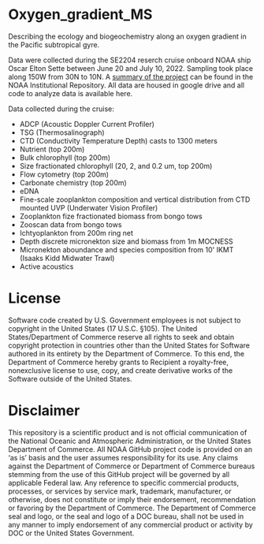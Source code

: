 # Oxygen_gradient_MS
Describing the ecology and biogeochemistry along an oxygen gradient in the Pacific subtropical gyre. 

Data were collected during the SE2204 reserch cruise onboard NOAA ship Oscar Elton Sette between June 20 and July 10, 2022. Sampling took place along 150W from 30N to 10N. A [summary of the project](https://repository.library.noaa.gov/view/noaa/49070) can be found in the NOAA Institutional Repository. All data are housed in google drive and all code to analyze data is available here.

Data collected during the cruise:
- ADCP (Acoustic Doppler Current Profiler)
- TSG (Thermosalinograph)
- CTD (Conductivity Temperature Depth) casts to 1300 meters
- Nutrient (top 200m)
- Bulk chlorophyll (top 200m)
- Size fractionated chlorophyll (20, 2, and 0.2 um, top 200m)
- Flow cytometry (top 200m)
- Carbonate chemistry (top 200m)
- eDNA
- Fine-scale zooplankton composition and vertical distribution from CTD mounted UVP (Underwater Vision Profiler)
- Zooplankton fize fractionated biomass from bongo tows
- Zooscan data from bongo tows
- Ichtyoplankton from 200m ring net
- Depth discrete micronekton size and biomass from 1m MOCNESS
- Micronekton aboundance and species composition from 10' IKMT (Isaaks Kidd Midwater Trawl)
- Active acoustics

# License
Software code created by U.S. Government employees is not subject to copyright in the United States (17 U.S.C. §105). The United States/Department of Commerce reserve all rights to seek and obtain copyright protection in countries other than the United States for Software authored in its entirety by the Department of Commerce. To this end, the Department of Commerce hereby grants to Recipient a royalty-free, nonexclusive license to use, copy, and create derivative works of the Software outside of the United States.

# Disclaimer
This repository is a scientific product and is not official communication of the National Oceanic and Atmospheric Administration, or the United States Department of Commerce. All NOAA GitHub project code is provided on an ‘as is’ basis and the user assumes responsibility for its use. Any claims against the Department of Commerce or Department of Commerce bureaus stemming from the use of this GitHub project will be governed by all applicable Federal law. Any reference to specific commercial products, processes, or services by service mark, trademark, manufacturer, or otherwise, does not constitute or imply their endorsement, recommendation or favoring by the Department of Commerce. The Department of Commerce seal and logo, or the seal and logo of a DOC bureau, shall not be used in any manner to imply endorsement of any commercial product or activity by DOC or the United States Government.
